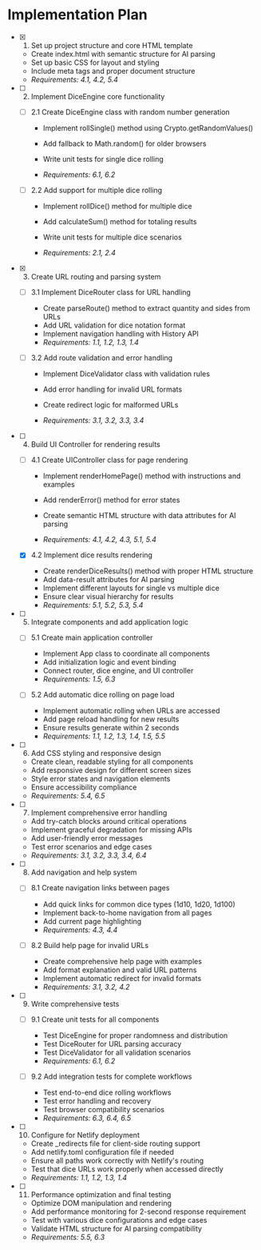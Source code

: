# Implementation Plan

- [x] 1. Set up project structure and core HTML template


  - Create index.html with semantic structure for AI parsing
  - Set up basic CSS for layout and styling
  - Include meta tags and proper document structure
  - _Requirements: 4.1, 4.2, 5.4_



- [ ] 2. Implement DiceEngine core functionality
  - [ ] 2.1 Create DiceEngine class with random number generation
    - Implement rollSingle() method using Crypto.getRandomValues()
    - Add fallback to Math.random() for older browsers

    - Write unit tests for single dice rolling
    - _Requirements: 6.1, 6.2_

  - [ ] 2.2 Add support for multiple dice rolling
    - Implement rollDice() method for multiple dice
    - Add calculateSum() method for totaling results


    - Write unit tests for multiple dice scenarios
    - _Requirements: 2.1, 2.4_

- [x] 3. Create URL routing and parsing system


  - [ ] 3.1 Implement DiceRouter class for URL handling
    - Create parseRoute() method to extract quantity and sides from URLs
    - Add URL validation for dice notation format
    - Implement navigation handling with History API
    - _Requirements: 1.1, 1.2, 1.3, 1.4_



  - [ ] 3.2 Add route validation and error handling
    - Implement DiceValidator class with validation rules
    - Add error handling for invalid URL formats

    - Create redirect logic for malformed URLs
    - _Requirements: 3.1, 3.2, 3.3, 3.4_

- [ ] 4. Build UI Controller for rendering results
  - [ ] 4.1 Create UIController class for page rendering
    - Implement renderHomePage() method with instructions and examples
    - Add renderError() method for error states


    - Create semantic HTML structure with data attributes for AI parsing
    - _Requirements: 4.1, 4.2, 4.3, 5.1, 5.4_

  - [x] 4.2 Implement dice results rendering

    - Create renderDiceResults() method with proper HTML structure
    - Add data-result attributes for AI parsing
    - Implement different layouts for single vs multiple dice
    - Ensure clear visual hierarchy for results
    - _Requirements: 5.1, 5.2, 5.3, 5.4_

- [ ] 5. Integrate components and add application logic
  - [ ] 5.1 Create main application controller
    - Implement App class to coordinate all components
    - Add initialization logic and event binding
    - Connect router, dice engine, and UI controller
    - _Requirements: 1.5, 6.3_

  - [ ] 5.2 Add automatic dice rolling on page load
    - Implement automatic rolling when URLs are accessed
    - Add page reload handling for new results
    - Ensure results generate within 2 seconds
    - _Requirements: 1.1, 1.2, 1.3, 1.4, 1.5, 5.5_

- [ ] 6. Add CSS styling and responsive design
  - Create clean, readable styling for all components
  - Add responsive design for different screen sizes
  - Style error states and navigation elements
  - Ensure accessibility compliance
  - _Requirements: 5.4, 6.5_

- [ ] 7. Implement comprehensive error handling
  - Add try-catch blocks around critical operations
  - Implement graceful degradation for missing APIs
  - Add user-friendly error messages
  - Test error scenarios and edge cases
  - _Requirements: 3.1, 3.2, 3.3, 3.4, 6.4_

- [ ] 8. Add navigation and help system
  - [ ] 8.1 Create navigation links between pages
    - Add quick links for common dice types (1d10, 1d20, 1d100)
    - Implement back-to-home navigation from all pages
    - Add current page highlighting
    - _Requirements: 4.3, 4.4_

  - [ ] 8.2 Build help page for invalid URLs
    - Create comprehensive help page with examples
    - Add format explanation and valid URL patterns
    - Implement automatic redirect for invalid formats
    - _Requirements: 3.1, 3.2, 4.2_




- [ ] 9. Write comprehensive tests
  - [ ] 9.1 Create unit tests for all components
    - Test DiceEngine for proper randomness and distribution
    - Test DiceRouter for URL parsing accuracy
    - Test DiceValidator for all validation scenarios
    - _Requirements: 6.1, 6.2_

  - [ ] 9.2 Add integration tests for complete workflows
    - Test end-to-end dice rolling workflows
    - Test error handling and recovery
    - Test browser compatibility scenarios
    - _Requirements: 6.3, 6.4, 6.5_

- [ ] 10. Configure for Netlify deployment
  - Create _redirects file for client-side routing support
  - Add netlify.toml configuration file if needed
  - Ensure all paths work correctly with Netlify's routing
  - Test that dice URLs work properly when accessed directly
  - _Requirements: 1.1, 1.2, 1.3, 1.4_

- [ ] 11. Performance optimization and final testing
  - Optimize DOM manipulation and rendering
  - Add performance monitoring for 2-second response requirement
  - Test with various dice configurations and edge cases
  - Validate HTML structure for AI parsing compatibility
  - _Requirements: 5.5, 6.3_
